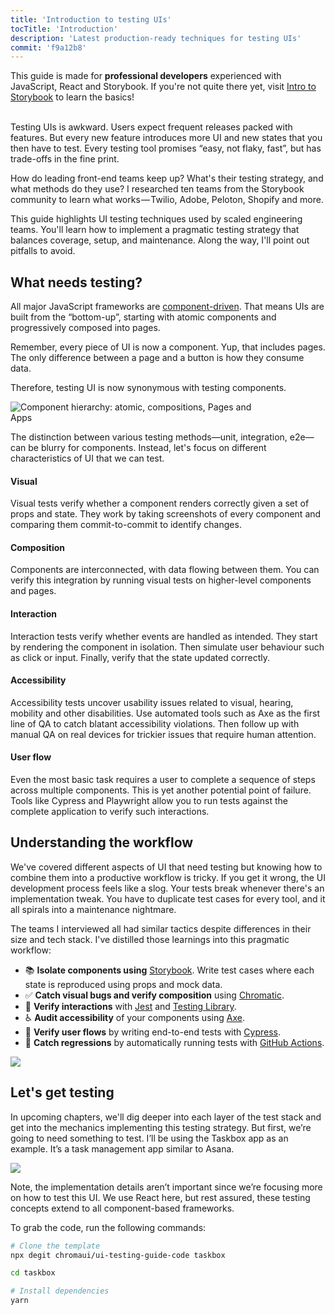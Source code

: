 ```yaml
---
title: 'Introduction to testing UIs'
tocTitle: 'Introduction'
description: 'Latest production-ready techniques for testing UIs'
commit: 'f9a12b8'
---
```


<div class="aside">This guide is made for <b>professional developers</b> experienced with JavaScript, React and Storybook. If you're not quite there yet, visit <a href="/intro-to-storybook">Intro to Storybook</a> to learn the basics!
</div>

<br/>

Testing UIs is awkward. Users expect frequent releases packed with features. But every new feature introduces more UI and new states that you then have to test. Every testing tool promises “easy, not flaky, fast”, but has trade-offs in the fine print.

How do leading front-end teams keep up? What's their testing strategy, and what methods do they use? I researched ten teams from the Storybook community to learn what works — Twilio, Adobe, Peloton, Shopify and more.

This guide highlights UI testing techniques used by scaled engineering teams. You'll learn how to implement a pragmatic testing strategy that balances coverage, setup, and maintenance. Along the way, I'll point out pitfalls to avoid.

## What needs testing?

All major JavaScript frameworks are [component-driven](https://www.componentdriven.org/). That means UIs are built from the “bottom-up”, starting with atomic components and progressively composed into pages.

Remember, every piece of UI is now a component. Yup, that includes pages. The only difference between a page and a button is how they consume data.

Therefore, testing UI is now synonymous with testing components.

<img style="max-width: 400px;" src="/ui-testing-handbook/component-testing.gif" alt="Component hierarchy: atomic, compositions, Pages and Apps" />

The distinction between various testing methods—unit, integration, e2e—can be blurry for components. Instead, let's focus on different characteristics of UI that we can test.

#### Visual

Visual tests verify whether a component renders correctly given a set of props and state. They work by taking screenshots of every component and comparing them commit-to-commit to identify changes.

#### Composition

Components are interconnected, with data flowing between them. You can verify this integration by running visual tests on higher-level components and pages.

#### Interaction

Interaction tests verify whether events are handled as intended. They start by rendering the component in isolation. Then simulate user behaviour such as click or input. Finally, verify that the state updated correctly.

#### Accessibility

Accessibility tests uncover usability issues related to visual, hearing, mobility and other disabilities. Use automated tools such as Axe as the first line of QA to catch blatant accessibility violations. Then follow up with manual QA on real devices for trickier issues that require human attention.

#### User flow

Even the most basic task requires a user to complete a sequence of steps across multiple components. This is yet another potential point of failure. Tools like Cypress and Playwright allow you to run tests against the complete application to verify such interactions.

## Understanding the workflow

We've covered different aspects of UI that need testing but knowing how to combine them into a productive workflow is tricky. If you get it wrong, the UI development process feels like a slog. Your tests break whenever there's an implementation tweak. You have to duplicate test cases for every tool, and it all spirals into a maintenance nightmare.

The teams I interviewed all had similar tactics despite differences in their size and tech stack. I've distilled those learnings into this pragmatic workflow:

- 📚 **Isolate components using** [Storybook](http://storybook.js.org/). Write test cases where each state is reproduced using props and mock data.
- ✅ **Catch visual bugs and verify composition** using [Chromatic](https://www.chromatic.com/).
- 🐙 **Verify interactions** with [Jest](https://jestjs.io/) and [Testing Library](https://testing-library.com/).
- ♿️ **Audit accessibility** of your components using [Axe](https://www.deque.com/axe/).
- 🔄 **Verify user flows** by writing end-to-end tests with [Cypress](https://www.cypress.io/).
- 🚥 **Catch regressions** by automatically running tests with [GitHub Actions](https://github.com/features/actions).

![](/ui-testing-handbook/ui-testing-workflow.png)

## Let's get testing

In upcoming chapters, we'll dig deeper into each layer of the test stack and get into the mechanics implementing this testing strategy. But first, we’re going to need something to test. I’ll be using the Taskbox app as an example. It’s a task management app similar to Asana.

![](/ui-testing-handbook/taskbox.png)

Note, the implementation details aren’t important since we’re focusing more on how to test this UI. We use React here, but rest assured, these testing concepts extend to all component-based frameworks.

To grab the code, run the following commands:

```sh
# Clone the template
npx degit chromaui/ui-testing-guide-code taskbox

cd taskbox

# Install dependencies
yarn
```
